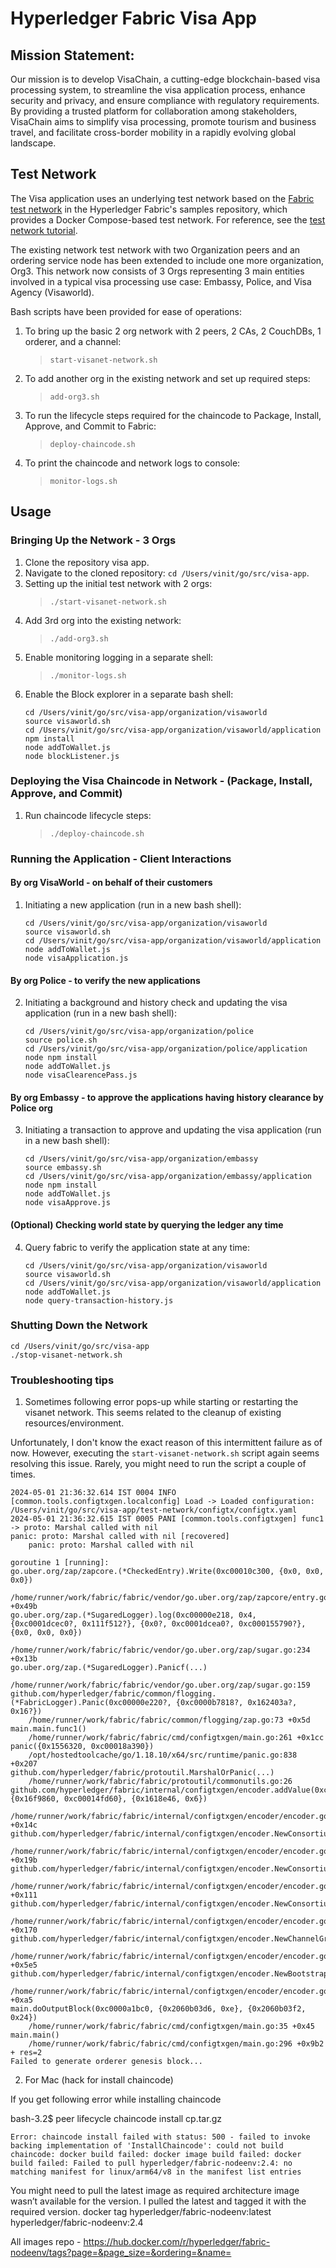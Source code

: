 [//]: # (SPDX-License-Identifier: CC-BY-4.0)

# Hyperledger Fabric Visa App

## Mission Statement:
Our mission is to develop VisaChain, a cutting-edge blockchain-based visa processing system, to streamline the visa application process, enhance security and privacy, and ensure compliance with regulatory requirements. By providing a trusted platform for collaboration among stakeholders, VisaChain aims to simplify visa processing, promote tourism and business travel, and facilitate cross-border mobility in a rapidly evolving global landscape.

## Test Network

The Visa application uses an underlying test network based on the [Fabric test network](test-network) in the Hyperledger Fabric's samples repository, which provides a Docker Compose-based test network. For reference, see the [test network tutorial](https://hyperledger-fabric.readthedocs.io/en/latest/test_network.html).

The existing network test network with two Organization peers and an ordering service node has been extended to include one more organization, Org3. This network now consists of 3 Orgs representing 3 main entities involved in a typical visa processing use case: Embassy, Police, and Visa Agency (Visaworld).

Bash scripts have been provided for ease of operations:
1. To bring up the basic 2 org network with 2 peers, 2 CAs, 2 CouchDBs, 1 orderer, and a channel:
    > `start-visanet-network.sh`
2. To add another org in the existing network and set up required steps:
    > `add-org3.sh`
3. To run the lifecycle steps required for the chaincode to Package, Install, Approve, and Commit to Fabric:
    > `deploy-chaincode.sh`
4. To print the chaincode and network logs to console:
    > `monitor-logs.sh`

## Usage

### Bringing Up the Network - 3 Orgs

1. Clone the repository visa app.
2. Navigate to the cloned repository: `cd /Users/vinit/go/src/visa-app`.
3. Setting up the initial test network with 2 orgs:
    > `./start-visanet-network.sh`
4. Add 3rd org into the existing network:
    > `./add-org3.sh`
5. Enable monitoring logging in a separate shell:
    > `./monitor-logs.sh`
6. Enable the Block explorer in a separate bash shell:
    ```
    cd /Users/vinit/go/src/visa-app/organization/visaworld
    source visaworld.sh
    cd /Users/vinit/go/src/visa-app/organization/visaworld/application
    npm install
    node addToWallet.js
    node blockListener.js
    ```

### Deploying the Visa Chaincode in Network - (Package, Install, Approve, and Commit)

1. Run chaincode lifecycle steps:
    > `./deploy-chaincode.sh`

### Running the Application - Client Interactions

#### By org VisaWorld - on behalf of their customers
1. Initiating a new application (run in a new bash shell):
    ```
    cd /Users/vinit/go/src/visa-app/organization/visaworld
    source visaworld.sh
    cd /Users/vinit/go/src/visa-app/organization/visaworld/application
    node addToWallet.js
    node visaApplication.js
    ```

#### By org Police - to verify the new applications
2. Initiating a background and history check and updating the visa application (run in a new bash shell):
    ```
    cd /Users/vinit/go/src/visa-app/organization/police
    source police.sh
    cd /Users/vinit/go/src/visa-app/organization/police/application
    node npm install
    node addToWallet.js
    node visaClearencePass.js
    ```

#### By org Embassy - to approve the applications having history clearance by Police org
3. Initiating a transaction to approve and updating the visa application (run in a new bash shell):
    ```
    cd /Users/vinit/go/src/visa-app/organization/embassy
    source embassy.sh
    cd /Users/vinit/go/src/visa-app/organization/embassy/application
    node npm install
    node addToWallet.js
    node visaApprove.js
    ```

#### (Optional) Checking world state by querying the ledger any time
4. Query fabric to verify the application state at any time:
    ```
    cd /Users/vinit/go/src/visa-app/organization/visaworld
    source visaworld.sh
    cd /Users/vinit/go/src/visa-app/organization/visaworld/application
    node addToWallet.js
    node query-transaction-history.js
    ```

### Shutting Down the Network
```
cd /Users/vinit/go/src/visa-app
./stop-visanet-network.sh
```

### Troubleshooting tips
1. Sometimes following error pops-up while starting or restarting the visanet network. This seems related to the cleanup of existing resources/environment.

Unfortunately, I don't know the exact reason of this intermittent failure as of now. However, executing the `start-visanet-network.sh` script again seems resolving this issue.
Rarely, you might need to run the script a couple of times. 

```
2024-05-01 21:36:32.614 IST 0004 INFO [common.tools.configtxgen.localconfig] Load -> Loaded configuration: /Users/vinit/go/src/visa-app/test-network/configtx/configtx.yaml
2024-05-01 21:36:32.615 IST 0005 PANI [common.tools.configtxgen] func1 -> proto: Marshal called with nil
panic: proto: Marshal called with nil [recovered]
	panic: proto: Marshal called with nil

goroutine 1 [running]:
go.uber.org/zap/zapcore.(*CheckedEntry).Write(0xc00010c300, {0x0, 0x0, 0x0})
	/home/runner/work/fabric/fabric/vendor/go.uber.org/zap/zapcore/entry.go:234 +0x49b
go.uber.org/zap.(*SugaredLogger).log(0xc00000e218, 0x4, {0xc0001dcec0?, 0x111f512?}, {0x0?, 0xc0001dcea0?, 0xc000155790?}, {0x0, 0x0, 0x0})
	/home/runner/work/fabric/fabric/vendor/go.uber.org/zap/sugar.go:234 +0x13b
go.uber.org/zap.(*SugaredLogger).Panicf(...)
	/home/runner/work/fabric/fabric/vendor/go.uber.org/zap/sugar.go:159
github.com/hyperledger/fabric/common/flogging.(*FabricLogger).Panic(0xc00000e220?, {0xc0000b7818?, 0x162403a?, 0x16?})
	/home/runner/work/fabric/fabric/common/flogging/zap.go:73 +0x5d
main.main.func1()
	/home/runner/work/fabric/fabric/cmd/configtxgen/main.go:261 +0x1cc
panic({0x1556320, 0xc00018a390})
	/opt/hostedtoolcache/go/1.18.10/x64/src/runtime/panic.go:838 +0x207
github.com/hyperledger/fabric/protoutil.MarshalOrPanic(...)
	/home/runner/work/fabric/fabric/protoutil/commonutils.go:26
github.com/hyperledger/fabric/internal/configtxgen/encoder.addValue(0xc000188640, {0x16f9860, 0xc00014fd60}, {0x1618e46, 0x6})
	/home/runner/work/fabric/fabric/internal/configtxgen/encoder/encoder.go:59 +0x14c
github.com/hyperledger/fabric/internal/configtxgen/encoder.NewConsortiumOrgGroup(0xc0001d59e0)
	/home/runner/work/fabric/fabric/internal/configtxgen/encoder/encoder.go:246 +0x19b
github.com/hyperledger/fabric/internal/configtxgen/encoder.NewConsortiumGroup(0xc00000dfe0)
	/home/runner/work/fabric/fabric/internal/configtxgen/encoder/encoder.go:373 +0x111
github.com/hyperledger/fabric/internal/configtxgen/encoder.NewConsortiumsGroup(0x1563700?)
	/home/runner/work/fabric/fabric/internal/configtxgen/encoder/encoder.go:355 +0x170
github.com/hyperledger/fabric/internal/configtxgen/encoder.NewChannelGroup(0xc0000a1bc0)
	/home/runner/work/fabric/fabric/internal/configtxgen/encoder/encoder.go:168 +0x5e5
github.com/hyperledger/fabric/internal/configtxgen/encoder.NewBootstrapper(0x16?)
	/home/runner/work/fabric/fabric/internal/configtxgen/encoder/encoder.go:595 +0xa5
main.doOutputBlock(0xc0000a1bc0, {0x2060b03d6, 0xe}, {0x2060b03f2, 0x24})
	/home/runner/work/fabric/fabric/cmd/configtxgen/main.go:35 +0x45
main.main()
	/home/runner/work/fabric/fabric/cmd/configtxgen/main.go:296 +0x9b2
+ res=2
Failed to generate orderer genesis block...

```

2. For Mac (hack for install chaincode)

If you get following error while installing chaincode

bash-3.2$ peer lifecycle chaincode install cp.tar.gz
```
Error: chaincode install failed with status: 500 - failed to invoke backing implementation of 'InstallChaincode': could not build chaincode: docker build failed: docker image build failed: docker build failed: Failed to pull hyperledger/fabric-nodeenv:2.4: no matching manifest for linux/arm64/v8 in the manifest list entries
```

You might need to pull the latest image as required architecture image wasn’t available for the version.
I pulled the latest and tagged it with the required version.
docker tag hyperledger/fabric-nodeenv:latest hyperledger/fabric-nodeenv:2.4

All images repo - https://hub.docker.com/r/hyperledger/fabric-nodeenv/tags?page=&page_size=&ordering=&name=
